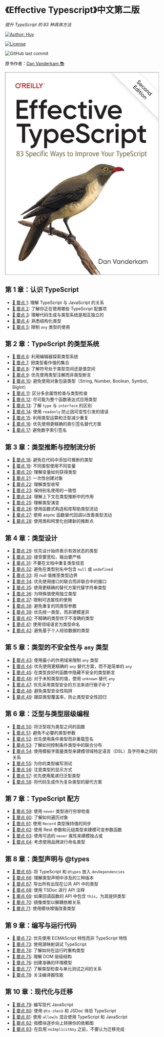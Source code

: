 # 《Effective Typescript》中文第二版

_提升 TypeScript 的 83 种具体方法_

[![Author: Huy](https://img.shields.io/badge/Author-huy-yellow)](https://github.com/rayadaschn)

[![License](https://img.shields.io/badge/License-MIT-blue.svg)](https://opensource.org/licenses/MIT)

![GitHub last commit](https://img.shields.io/github/last-commit/rayadaschn/effective-typeScript-2nd-edition-zh)

原书作者：[Dan Vanderkam 📚](https://github.com/danvk/effective-typescript)

![Effective Typescript](/cover.jpg)

## 第 1 章：认识 TypeScript

- [📝 要点 1](./ch-intro/ts-vs-js.md): 理解 TypeScript 与 JavaScript 的关系
- [📝 要点 2](./ch-intro/which-ts.md): 了解你正在使用哪些 TypeScript 配置项
- [📝 要点 3](./ch-intro/independent.md): 理解代码生成与类型系统是相互独立的
- [📝 要点 4](./ch-intro/structural.md): 熟悉结构化类型
- [📝 要点 5](./ch-intro/any.md): 限制 `any` 类型的使用

## **第 2 章：TypeScript 的类型系统**

- [📝 要点 6](./ch-types/editor.md): 利用编辑器探索类型系统
- [📝 要点 7](./ch-types/types-as-sets.md): 把类型看作值的集合
- [📝 要点 8](./ch-types/type-value-space.md): 了解符号处于类型空间还是值空间
- [📝 要点 9](./ch-types/prefer-declarations-to-assertions.md): 优先使用类型注解而非类型断言
- [📝 要点 10](./ch-types/avoid-object-wrapper-types.md): 避免使用对象包装类型（String, Number, Boolean, Symbol, BigInt）
- [📝 要点 11](./ch-types/excess-property-checking.md): 区分多余属性检查与类型检查
- [📝 要点 12](./ch-types/type-entire-functions.md): 尽可能为整个函数表达式应用类型
- [📝 要点 13](./ch-types/type-vs-interface.md): 了解 `type` 与 `interface` 的区别
- [📝 要点 14](./ch-types/readonly.md): 使用 `readonly` 防止因可变性引发的错误
- [📝 要点 15](./ch-types/map-between-types.md): 利用类型运算和泛型减少重复
- [📝 要点 16](./ch-types/index-for-dynamic.md): 优先使用更精确的索引签名替代方案
- [📝 要点 17](./ch-types/number-index.md): 避免数字索引签名

## **第 3 章：类型推断与控制流分析**

- [📝 要点 18](./ch-inference/avoid-inferable.md): 避免在代码中添加可推断的类型
- [📝 要点 19](./ch-inference/one-var-one-type.md): 不同类型使用不同变量
- [📝 要点 20](./ch-inference/widening.md): 理解变量如何获得类型
- [📝 要点 21](./ch-inference/all-at-once.md): 一次性创建对象
- [📝 要点 22](./ch-inference/narrowing.md): 理解类型收窄
- [📝 要点 23](./ch-inference/avoid-aliasing.md): 保持别名使用的一致性
- [📝 要点 24](./ch-inference/context-inference.md): 理解上下文在类型推断中的作用
- [📝 要点 25](./ch-inference/evolving-any.md): 理解类型演变
- [📝 要点 26](./ch-inference/functional-libraries.md): 使用函数式构造和库帮助类型流动
- [📝 要点 27](./ch-inference/use-async-await.md): 使用 async 函数替代回调以改善类型流动
- [📝 要点 28](./ch-inference/inference-sites.md): 使用类和柯里化创建新的推断点

## **第 4 章：类型设计**

- [📝 要点 29](./ch-design/valid-states.md): 优先设计始终表示有效状态的类型
- [📝 要点 30](./ch-design/loose-accept-strict-produce.md): 接受要宽松，输出要严格
- [📝 要点 31](./ch-design/jsdoc-repeat.md): 不要在文档中重复类型信息
- [📝 要点 32](./ch-design/null-in-type.md): 避免在类型别名中包含 `null` 或 `undefined`
- [📝 要点 33](./ch-design/null-values-to-perimeter.md): 将 null 值推至类型边界
- [📝 要点 34](./ch-design/union-of-interfaces.md): 优先使用接口的联合而非联合中的接口
- [📝 要点 35](./ch-design/avoid-strings.md): 使用更精确的替代方案代替字符串类型
- [📝 要点 36](./ch-design/in-domain-null.md): 为特殊值使用独立类型
- [📝 要点 37](./ch-design/avoid-optional.md): 限制可选属性的使用
- [📝 要点 38](./ch-design/same-type-params.md): 避免重复的同类型参数
- [📝 要点 39](./ch-design/unify.md): 优先统一类型，而非建模差异
- [📝 要点 40](./ch-design/incomplete-over-inaccurate.md): 不精确的类型优于不准确的类型
- [📝 要点 41](./ch-design/language-of-domain.md): 使用领域语言为类型命名
- [📝 要点 42](./ch-design/consider-codegen.md): 避免基于个人经验数据的类型

## **第 5 章：类型的不安全性与 `any` 类型**

- [📝 要点 43](./ch-any/narrowest-any.md): 使用最小的作用域来限制 `any` 类型
- [📝 要点 44](./ch-any/specific-any.md): 优先使用更精确的 `any` 替代方案，而不是简单的 `any`
- [📝 要点 45](./ch-any/hide-unsafe-casts.md): 在类型良好的函数中隐藏不安全的类型断言
- [📝 要点 46](./ch-any/never-unknown.md): 对于未知类型的值，使用 `unknown` 替代 `any`
- [📝 要点 47](./ch-any/type-safe-monkey.md): 优先采用类型安全的方法来进行猴子补丁
- [📝 要点 48](./ch-any/unsoundness.md): 避免类型安全性陷阱
- [📝 要点 49](./ch-any/type-percentage.md): 跟踪类型覆盖率，防止类型安全性回归

## **第 6 章：泛型与类型层级编程**

- [📝 要点 50](./ch-generics/functions-on-types.md): 将泛型视为类型之间的函数
- [📝 要点 51](./ch-generics/golden-rule.md): 避免不必要的类型参数
- [📝 要点 52](./ch-generics/conditional-overload.md): 优先使用条件类型而非重载签名
- [📝 要点 53](./ch-generics/control-distribution.md): 了解如何控制条件类型中的联合分布
- [📝 要点 54](./ch-generics/template-dsl.md): 使用模板字面量类型来建模领域特定语言（DSL）及字符串之间的关系
- [📝 要点 55](./ch-generics/test-your-types.md): 为你的类型编写测试
- [📝 要点 56](./ch-generics/type-display.md): 注意类型的显示方式
- [📝 要点 57](./ch-generics/tail-recursion.md): 优先使用尾递归泛型类型
- [📝 要点 58](./ch-generics/codegen-alt.md): 将代码生成作为复杂类型的替代方案

## **第 7 章：TypeScript 配方**

- [📝 要点 59](./ch-recipes/exhaustiveness.md): 使用 `never` 类型进行穷举检查
- [📝 要点 60](./ch-recipes/iterate-objects.md): 了解如何遍历对象
- [📝 要点 61](./ch-recipes/values-in-sync.md): 使用 `Record` 类型保持值的同步
- [📝 要点 62](./ch-recipes/conditional-varargs.md): 使用 Rest 参数和元组类型来建模可变参数函数
- [📝 要点 63](./ch-recipes/optional-never.md): 使用可选的 `never` 属性来建模独占或
- [📝 要点 64](./ch-recipes/brands.md): 考虑使用品牌进行命名类型

## **第 8 章：类型声明与 @types**

- [📝 要点 65](./ch-declarations/dev-dependencies.md): 将 TypeScript 和 `@types` 放入 `devDependencies`
- [📝 要点 66](./ch-declarations/three-versions.md): 理解类型声明中涉及的三种版本
- [📝 要点 67](./ch-declarations/export-your-types.md): 导出所有出现在公共 API 中的类型
- [📝 要点 68](./ch-declarations/use-tsdoc.md): 使用 TSDoc 进行 API 注释
- [📝 要点 69](./ch-declarations/this-in-callbacks.md): 如果回调函数的 API 中包含 `this`，为其提供类型
- [📝 要点 70](./ch-declarations/mirror-types-for-deps.md): 镜像类型以解耦依赖关系
- [📝 要点 71](./ch-declarations/augment-improve.md): 使用模块增强改善类型

## **第 9 章：编写与运行代码**

- [📝 要点 72](./ch-write-run/avoid-non-ecma.md): 优先使用 ECMAScript 特性而非 TypeScript 特性
- [📝 要点 73](./ch-write-run/source-maps-debug.md): 使用源映射调试 TypeScript
- [📝 要点 74](./ch-write-run/runtime-types.md): 了解如何在运行时重构类型
- [📝 要点 75](./ch-write-run/understand-the-dom.md): 理解 DOM 层级结构
- [📝 要点 76](./ch-write-run/model-env.md): 创建准确的环境模型
- [📝 要点 77](./ch-write-run/types-or-tests.md): 了解类型检查与单元测试之间的关系
- [📝 要点 78](./ch-write-run/performance.md): 关注编译器性能

## **第 10 章：现代化与迁移**

- [📝 要点 79](./ch-migrate/write-modern-js.md): 编写现代 JavaScript
- [📝 要点 80](./ch-migrate/jsdoc-tscheck.md): 使用 `@ts-check` 和 JSDoc 体验 TypeScript
- [📝 要点 81](./ch-migrate/allowjs.md): 使用 `allowJs` 混合使用 TypeScript 和 JavaScript
- [📝 要点 82](./ch-migrate/convert-up-the-graph.md): 按模块逐步向上转换你的依赖图
- [📝 要点 83](./ch-migrate/start-loose.md): 在启用 `noImplicitAny` 之前，不要认为迁移完成
